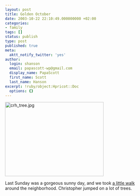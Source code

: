 ```yaml
---
layout: post
title: Golden October
date: 2003-10-22 22:10:49.000000000 +02:00
categories:
- family
tags: []
status: publish
type: post
published: true
meta:
  aktt_notify_twitter: 'yes'
author:
  login: shanson
  email: papascott-wp@gmail.com
  display_name: PapaScott
  first_name: Scott
  last_name: Hanson
excerpt: !ruby/object:Hpricot::Doc
  options: {}
---
```

<p><a title="Golden October 2003" href="http://papascott.typepad.com/photos/golden_october_2003/"><img alt="crh_tree.jpg" src="https://www.papascott.de/wordpress/wp-content/uploads/2003/10/crh_tree.jpg" width="325" height="244" border="0" /></a></p>
<p>Last Sunday was a gorgeous sunny day, and we took <a title="Golden October 2003" href="http://papascott.typepad.com/photos/golden_october_2003/">a little walk</a><br />
around the neighborhood. Christopher jumped on a lot of trees.</p>
